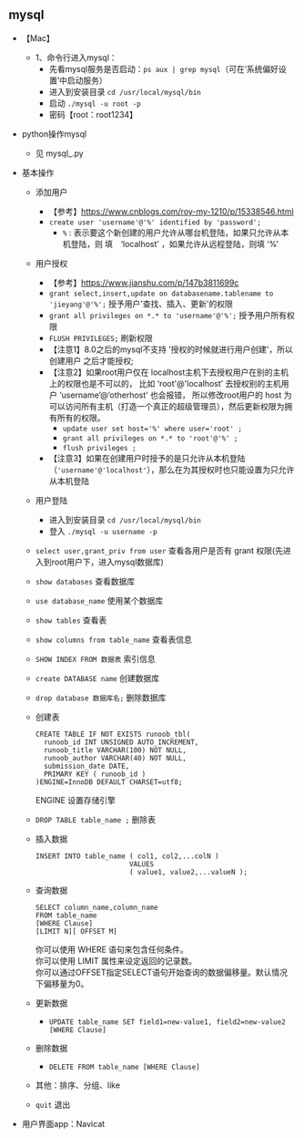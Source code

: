 ## mysql
- 【Mac】
    - 1、命令行进入mysql：
        - 先看mysql服务是否启动：`ps aux | grep mysql`（可在‘系统偏好设置’中启动服务）
        - 进入到安装目录 `cd /usr/local/mysql/bin`
        - 启动 `./mysql -u root -p`
        - 密码【root：root1234】

- python操作mysql
    - 见 mysql_.py
    
- 基本操作
    - 添加用户
        - 【参考】https://www.cnblogs.com/roy-my-1210/p/15338546.html
        - `create user 'username'@'%' identified by 'password';`
            - `%` : 表示要这个新创建的用户允许从哪台机登陆，如果只允许从本机登陆，则 填　‘localhost’ ，如果允许从远程登陆，则填 ‘%’
    - 用户授权
        - 【参考】https://www.jianshu.com/p/147b3811699c
        - `grant select,insert,update on databasename.tablename to 'jieyang'@'%';`  授予用户'查找、插入、更新'的权限
        - `grant all privileges on *.* to 'username'@'%';` 授予用户所有权限
        - `FLUSH PRIVILEGES;` 刷新权限
        - 【注意1】8.0之后的mysql不支持 '授权的时候就进行用户创建'，所以创建用户  之后才能授权;
        - 【注意2】如果root用户仅在 localhost主机下去授权用户在别的主机上的权限也是不可以的，
          比如 ‘root'@'localhost’ 去授权别的主机用户 ‘username’@‘otherhost’ 也会报错，
          所以修改root用户的 host 为可以访问所有主机（打造一个真正的超级管理员），然后更新权限为拥有所有的权限。
            - `update user set host='%' where user='root' ;`
            - `grant all privileges on *.* to 'root'@'%' ;`
            - `flush privileges ;`
        - 【注意3】如果在创建用户时授予的是只允许从本机登陆（`'username'@'localhost'`），那么在为其授权时也只能设置为只允许从本机登陆
    
    - 用户登陆
        - 进入到安装目录 `cd /usr/local/mysql/bin`
        - 登入 `./mysql -u username -p`

    - `select user,grant_priv from user` 查看各用户是否有 grant 权限(先进入到root用户下，进入mysql数据库)
      
    - `show databases`  查看数据库
    - `use database_name`   使用某个数据库
    - `show tables` 查看表
    - `show columns from table_name` 查看表信息
    - `SHOW INDEX FROM 数据表` 索引信息
    - `create DATABASE name` 创建数据库
    - `drop database 数据库名;` 删除数据库
    - 创建表
         ```text
        CREATE TABLE IF NOT EXISTS runoob_tbl(
           runoob_id INT UNSIGNED AUTO_INCREMENT,
           runoob_title VARCHAR(100) NOT NULL,
           runoob_author VARCHAR(40) NOT NULL,
           submission_date DATE,
           PRIMARY KEY ( runoob_id )
        )ENGINE=InnoDB DEFAULT CHARSET=utf8;
        ```
        ENGINE 设置存储引擎
    - `DROP TABLE table_name ;` 删除表
    - 插入数据
        ```text
        INSERT INTO table_name ( col1, col2,...colN )
                               VALUES
                               ( value1, value2,...valueN );
        ```
    - 查询数据
        ```text
        SELECT column_name,column_name
        FROM table_name
        [WHERE Clause]
        [LIMIT N][ OFFSET M]
        ```
        你可以使用 WHERE 语句来包含任何条件。  
        你可以使用 LIMIT 属性来设定返回的记录数。  
        你可以通过OFFSET指定SELECT语句开始查询的数据偏移量。默认情况下偏移量为0。
    - 更新数据
        - `UPDATE table_name SET field1=new-value1, field2=new-value2 [WHERE Clause]`
    - 删除数据
        - `DELETE FROM table_name [WHERE Clause]`
    - 其他：排序、分组、like
    - `quit` 退出
- 用户界面app：Navicat